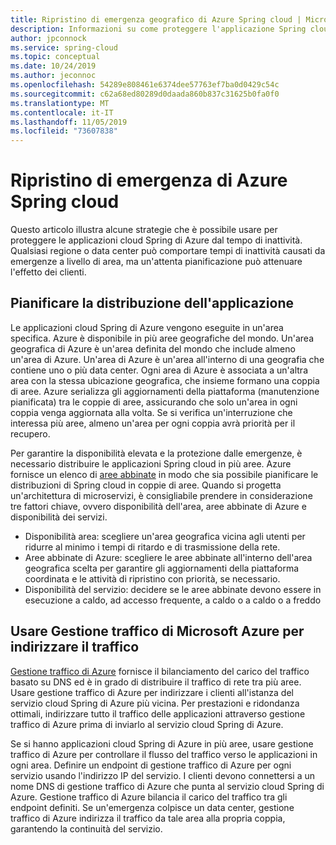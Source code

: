 ```yaml
---
title: Ripristino di emergenza geografico di Azure Spring cloud | Microsoft Docs
description: Informazioni su come proteggere l'applicazione Spring cloud da interruzioni a livello di area
author: jpconnock
ms.service: spring-cloud
ms.topic: conceptual
ms.date: 10/24/2019
ms.author: jeconnoc
ms.openlocfilehash: 54289e808461e6374dee57763ef7ba0d0429c54c
ms.sourcegitcommit: c62a68ed80289d0daada860b837c31625b0fa0f0
ms.translationtype: MT
ms.contentlocale: it-IT
ms.lasthandoff: 11/05/2019
ms.locfileid: "73607838"
---
```

# <a name="azure-spring-cloud-disaster-recovery"></a>Ripristino di emergenza di Azure Spring cloud

Questo articolo illustra alcune strategie che è possibile usare per proteggere le applicazioni cloud Spring di Azure dal tempo di inattività.  Qualsiasi regione o data center può comportare tempi di inattività causati da emergenze a livello di area, ma un'attenta pianificazione può attenuare l'effetto dei clienti.

## <a name="plan-your-application-deployment"></a>Pianificare la distribuzione dell'applicazione

Le applicazioni cloud Spring di Azure vengono eseguite in un'area specifica.  Azure è disponibile in più aree geografiche del mondo. Un'area geografica di Azure è un'area definita del mondo che include almeno un'area di Azure. Un'area di Azure è un'area all'interno di una geografia che contiene uno o più data center.  Ogni area di Azure è associata a un'altra area con la stessa ubicazione geografica, che insieme formano una coppia di aree. Azure serializza gli aggiornamenti della piattaforma (manutenzione pianificata) tra le coppie di aree, assicurando che solo un'area in ogni coppia venga aggiornata alla volta. Se si verifica un'interruzione che interessa più aree, almeno un'area per ogni coppia avrà priorità per il recupero.

Per garantire la disponibilità elevata e la protezione dalle emergenze, è necessario distribuire le applicazioni Spring cloud in più aree.  Azure fornisce un elenco di [aree abbinate](../best-practices-availability-paired-regions.md) in modo che sia possibile pianificare le distribuzioni di Spring cloud in coppie di aree.  Quando si progetta un'architettura di microservizi, è consigliabile prendere in considerazione tre fattori chiave, ovvero disponibilità dell'area, aree abbinate di Azure e disponibilità dei servizi.

*  Disponibilità area: scegliere un'area geografica vicina agli utenti per ridurre al minimo i tempi di ritardo e di trasmissione della rete.
*  Aree abbinate di Azure: scegliere le aree abbinate all'interno dell'area geografica scelta per garantire gli aggiornamenti della piattaforma coordinata e le attività di ripristino con priorità, se necessario.
*  Disponibilità del servizio: decidere se le aree abbinate devono essere in esecuzione a caldo, ad accesso frequente, a caldo o a caldo o a freddo

## <a name="use-azure-traffic-manager-to-route-traffic"></a>Usare Gestione traffico di Microsoft Azure per indirizzare il traffico

[Gestione traffico di Azure](../traffic-manager/traffic-manager-overview.md) fornisce il bilanciamento del carico del traffico basato su DNS ed è in grado di distribuire il traffico di rete tra più aree.  Usare gestione traffico di Azure per indirizzare i clienti all'istanza del servizio cloud Spring di Azure più vicina.  Per prestazioni e ridondanza ottimali, indirizzare tutto il traffico delle applicazioni attraverso gestione traffico di Azure prima di inviarlo al servizio cloud Spring di Azure.

Se si hanno applicazioni cloud Spring di Azure in più aree, usare gestione traffico di Azure per controllare il flusso del traffico verso le applicazioni in ogni area.  Definire un endpoint di gestione traffico di Azure per ogni servizio usando l'indirizzo IP del servizio. I clienti devono connettersi a un nome DNS di gestione traffico di Azure che punta al servizio cloud Spring di Azure.  Gestione traffico di Azure bilancia il carico del traffico tra gli endpoint definiti.  Se un'emergenza colpisce un data center, gestione traffico di Azure indirizza il traffico da tale area alla propria coppia, garantendo la continuità del servizio.